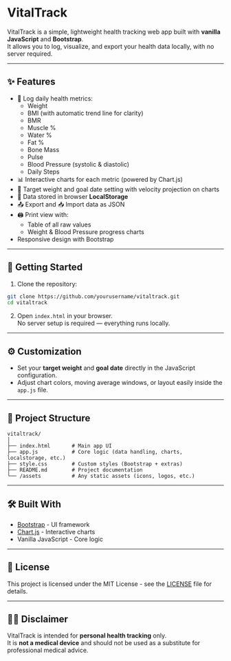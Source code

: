 # VitalTrack

VitalTrack is a simple, lightweight health tracking web app built with **vanilla JavaScript** and **Bootstrap**.  
It allows you to log, visualize, and export your health data locally, with no server required.

---

## ✨ Features

- 📅 Log daily health metrics:
  - Weight
  - BMI (with automatic trend line for clarity)
  - BMR
  - Muscle %
  - Water %
  - Fat %
  - Bone Mass
  - Pulse
  - Blood Pressure (systolic & diastolic)
  - Daily Steps
- 📊 Interactive charts for each metric (powered by Chart.js)
- 🎯 Target weight and goal date setting with velocity projection on charts
- 💾 Data stored in browser **LocalStorage**
- 📤 Export and 📥 Import data as JSON
- 🖨️ Print view with:
  - Table of all raw values
  - Weight & Blood Pressure progress charts
- Responsive design with Bootstrap

---

## 🚀 Getting Started

1. Clone the repository:

```bash
git clone https://github.com/yourusername/vitaltrack.git
cd vitaltrack
```

2. Open `index.html` in your browser.  
   No server setup is required — everything runs locally.

---

## ⚙️ Customization

- Set your **target weight** and **goal date** directly in the JavaScript configuration.  
- Adjust chart colors, moving average windows, or layout easily inside the `app.js` file.

---

## 📂 Project Structure

```
vitaltrack/
│
├── index.html       # Main app UI
├── app.js           # Core logic (data handling, charts, localstorage, etc.)
├── style.css        # Custom styles (Bootstrap + extras)
├── README.md        # Project documentation
└── /assets          # Any static assets (icons, logos, etc.)
```

---

## 🛠️ Built With

- [Bootstrap](https://getbootstrap.com/) - UI framework
- [Chart.js](https://www.chartjs.org/) - Interactive charts
- Vanilla JavaScript - Core logic

---

## 📄 License

This project is licensed under the MIT License - see the [LICENSE](LICENSE) file for details.

---

## 👨‍⚕️ Disclaimer

VitalTrack is intended for **personal health tracking** only.  
It is **not a medical device** and should not be used as a substitute for professional medical advice.

